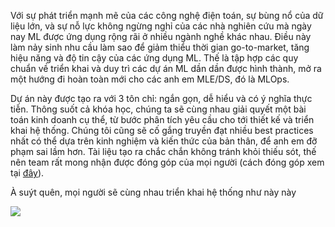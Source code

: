 Với sự phát triển mạnh mẽ của các công nghệ điện toán, sự bùng nổ của dữ liệu lớn, và sự nỗ lực không ngừng nghỉ của các nhà nghiên cứu mà ngày nay ML được ứng dụng rộng rãi ở nhiều ngành nghề khác nhau. Điều này làm nảy sinh nhu cầu làm sao để giảm thiểu thời gian go-to-market, tăng hiệu năng và độ tin cậy của các ứng dụng ML. Thế là tập hợp các quy chuẩn về triển khai và duy trì các dự án ML dần dần được hình thành, mở ra một hướng đi hoàn toàn mới cho các anh em MLE/DS, đó là MLOps.

Dự án này được tạo ra với 3 tôn chỉ: ngắn gọn, dễ hiểu và có ý nghĩa thực tiễn. Thông suốt cả khóa học, chúng ta sẽ cùng nhau giải quyết một bài toán kinh doanh cụ thể, từ bước phân tích yêu cầu cho tới thiết kế và triển khai hệ thống. Chúng tôi cũng sẽ cố gắng truyền đạt nhiều best practices nhất có thể dựa trên kinh nghiệm và kiến thức của bản thân, để anh em đỡ phạm sai lầm hơn. Tài liệu tạo ra chắc chắn không tránh khỏi thiếu sót, thế nên team rất mong nhận được đóng góp của mọi người (cách đóng góp xem tại [đây](../../CONTRIBUTING)).

À suýt quên, mọi người sẽ cùng nhau triển khai hệ thống như này này

<img src="../../assets/images/tong-quan-he-thong/gioi-thieu/architecture.png" />
